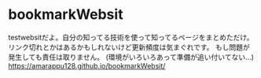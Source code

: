 # bookmarkWebsit
testwebsitだよ。自分の知ってる技術を使って知ってるページをまとめただけ。リンク切れとかはあるかもしれないけど更新頻度は気まぐれです。
もし問題が発生しても責任は取りません。
(環境がいろいろあって準備が追い付いてない...)
https://amarappu128.github.io/bookmarkWebsit/
